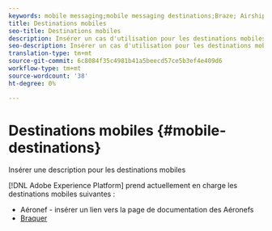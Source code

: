 ```yaml
---
keywords: mobile messaging;mobile messaging destinations;Braze; Airship
title: Destinations mobiles
seo-title: Destinations mobiles
description: Insérer un cas d'utilisation pour les destinations mobiles
seo-description: Insérer un cas d'utilisation pour les destinations mobiles
translation-type: tm+mt
source-git-commit: 6c8084f35c4981b41a5beecd57ce5b3ef4e409d6
workflow-type: tm+mt
source-wordcount: '38'
ht-degree: 0%

---
```



# Destinations mobiles {#mobile-destinations}

Insérer une description pour les destinations mobiles

[!DNL Adobe Experience Platform] prend actuellement en charge les destinations mobiles suivantes :

* Aéronef - insérer un lien vers la page de documentation des Aéronefs
* [Braquer](braze-destination.md)